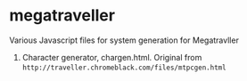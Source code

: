 # megatraveller
Various Javascript files for system generation for Megatravller

1. Character generator, chargen.html. Original from `http://traveller.chromeblack.com/files/mtpcgen.html` 
